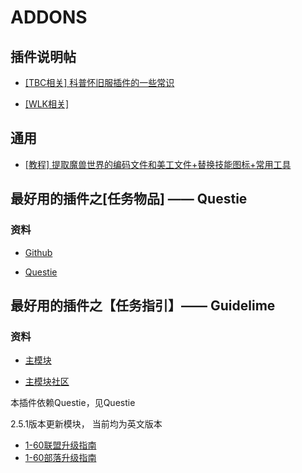 # ADDONS

## 插件说明帖

- [ [TBC相关] 科普怀旧服插件的一些常识](https://ngabbs.com/read.php?tid=26849066&rand=683)

- [[WLK相关] ]()


## 通用

- [[教程] 提取魔兽世界的编码文件和美工文件+替换技能图标+常用工具](https://nga.178.com/read.php?tid=17358638)


## 最好用的插件之[任务物品] —— Questie

### 资料

- [Github](https://github.com/Questie/Questie)

- [Questie](https://www.curseforge.com/wow/addons/questie/download)


## 最好用的插件之【任务指引】—— Guidelime

### 资料

- [主模块](https://www.curseforge.com/wow/addons/guidelime/download)

- [主模块社区](https://discord.com/channels/599244929318780928/599244929868496907)

本插件依赖Questie，见Questie

2.5.1版本更新模块， 当前均为英文版本

- [1-60联盟升级指南](https://www.curseforge.com/wow/addons/guidelime-caines-alliance-guides)
- [1-60部落升级指南](https://www.curseforge.com/wow/addons/guidelime-busteas-1-60-leveling)
